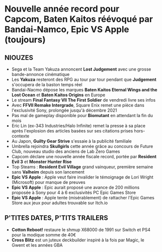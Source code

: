 # Nouvelle année record pour Capcom, Baten Kaitos réévoqué par Bandai-Namco, Epic VS Apple (toujours)

## NIOUZES

- Sega et la Team Yakuza annoncent **Lost Judgement** avec une grosse bande-annonce cinématique
- Les **Yakuza** resteront des RPG au tour par tour pendant que **Judgement** s'occupera de la baston temps réel
- Bandai-Nacmo dépose les marques **Baten Kaitos Eternal Wings and the Lost Ocean** et **Baten Kaitos Origins** en Europe
- Le stream **Final Fantasy VII The First Soldier** de vendredi livre ses infos
- Avec **FFVII Remake Intergrade**, Square Enix remet une pièce dans l'exclusivité Sony, prolongée jusqu'à décembre 2021
- Pas mal de gameplay disponible pour **Biomutant** en attendant la fin du mois
- Eric Lin (ex-343 Industries/Halo Infinite) remet la presse à sa place après l'explosion des articles basées sur ses citations prises hors-contexte
- Au Japon, **Guilty Gear Strive** s'essaie à la publicité familiale
- Umbrella rejoindra **Skullgirls** cette année grâce au concours de Future Club, nouveau studio des anciens de Lab Zero Games
- Capcom déclare une nouvelle année fiscale record, portée par **Resident Evil 3** et **Monster Hunter Rise**
- Top Steams : **Resident Evil Village** grand vainqueur, première semaine sans **Valheim** depuis son lancement
- **Epic VS Apple** : Apple veut faire invalider le témoignage de Lori Wright (Microsoft) pour manque de preuves
- **Epic VS Apple** : Epic aurait proposé une avance de 200 millions proposée à Sony pour 4 à 6 exclusivités PC Epic Games Store
- **Epic VS Apple** : Apple tente (misérablement) de rattacher l'Epic Games Store aux jeux pour adultes trouvable sur Itch.io

## P'TITES DATES, P'TITS TRAILERS

- **Cotton Reboot!** restaure le shmup X68000 de 1991 sur Switch et PS4 pour la modique somme de 40€
- **Cross Blitz** est un juteux deckbuilder inspiré à la fois par Magic, le Gwent et les années GBA
